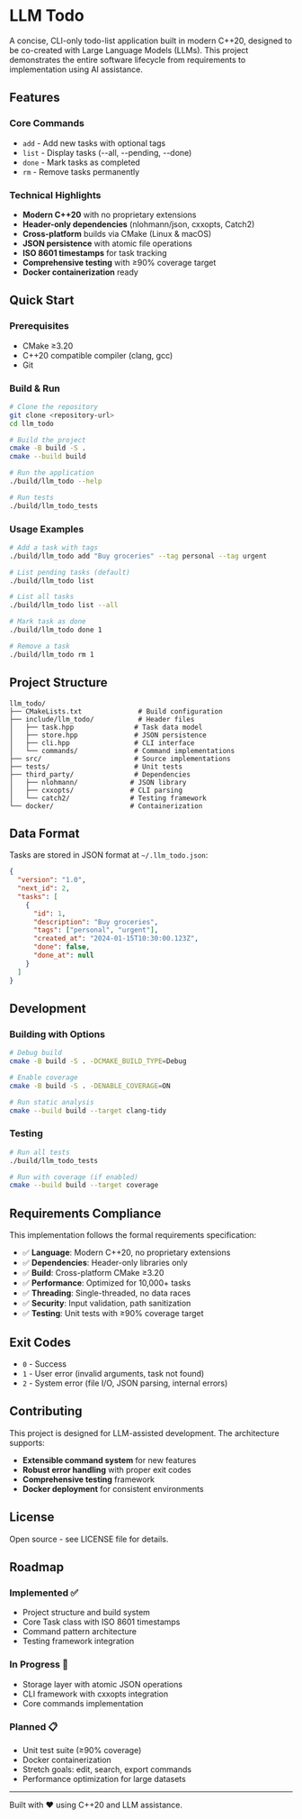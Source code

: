 # LLM Todo

A concise, CLI-only todo-list application built in modern C++20, designed to be co-created with Large Language Models (LLMs). This project demonstrates the entire software lifecycle from requirements to implementation using AI assistance.

## Features

### Core Commands
- `add` - Add new tasks with optional tags
- `list` - Display tasks (--all, --pending, --done)  
- `done` - Mark tasks as completed
- `rm` - Remove tasks permanently

### Technical Highlights
- **Modern C++20** with no proprietary extensions
- **Header-only dependencies** (nlohmann/json, cxxopts, Catch2)
- **Cross-platform** builds via CMake (Linux & macOS)
- **JSON persistence** with atomic file operations
- **ISO 8601 timestamps** for task tracking
- **Comprehensive testing** with ≥90% coverage target
- **Docker containerization** ready

## Quick Start

### Prerequisites
- CMake ≥3.20
- C++20 compatible compiler (clang, gcc)
- Git

### Build & Run
```bash
# Clone the repository
git clone <repository-url>
cd llm_todo

# Build the project
cmake -B build -S .
cmake --build build

# Run the application
./build/llm_todo --help

# Run tests
./build/llm_todo_tests
```

### Usage Examples
```bash
# Add a task with tags
./build/llm_todo add "Buy groceries" --tag personal --tag urgent

# List pending tasks (default)
./build/llm_todo list

# List all tasks
./build/llm_todo list --all

# Mark task as done
./build/llm_todo done 1

# Remove a task
./build/llm_todo rm 1
```

## Project Structure

```
llm_todo/
├── CMakeLists.txt              # Build configuration
├── include/llm_todo/           # Header files
│   ├── task.hpp               # Task data model
│   ├── store.hpp              # JSON persistence
│   ├── cli.hpp                # CLI interface
│   └── commands/              # Command implementations
├── src/                       # Source implementations
├── tests/                     # Unit tests
├── third_party/               # Dependencies
│   ├── nlohmann/             # JSON library
│   ├── cxxopts/              # CLI parsing
│   └── catch2/               # Testing framework
└── docker/                   # Containerization
```

## Data Format

Tasks are stored in JSON format at `~/.llm_todo.json`:

```json
{
  "version": "1.0",
  "next_id": 2,
  "tasks": [
    {
      "id": 1,
      "description": "Buy groceries",
      "tags": ["personal", "urgent"],
      "created_at": "2024-01-15T10:30:00.123Z",
      "done": false,
      "done_at": null
    }
  ]
}
```

## Development

### Building with Options
```bash
# Debug build
cmake -B build -S . -DCMAKE_BUILD_TYPE=Debug

# Enable coverage
cmake -B build -S . -DENABLE_COVERAGE=ON

# Run static analysis
cmake --build build --target clang-tidy
```

### Testing
```bash
# Run all tests
./build/llm_todo_tests

# Run with coverage (if enabled)
cmake --build build --target coverage
```

## Requirements Compliance

This implementation follows the formal requirements specification:

- ✅ **Language**: Modern C++20, no proprietary extensions
- ✅ **Dependencies**: Header-only libraries only
- ✅ **Build**: Cross-platform CMake ≥3.20
- ✅ **Performance**: Optimized for 10,000+ tasks
- ✅ **Threading**: Single-threaded, no data races
- ✅ **Security**: Input validation, path sanitization
- ✅ **Testing**: Unit tests with ≥90% coverage target

## Exit Codes

- `0` - Success
- `1` - User error (invalid arguments, task not found)
- `2` - System error (file I/O, JSON parsing, internal errors)

## Contributing

This project is designed for LLM-assisted development. The architecture supports:

- **Extensible command system** for new features
- **Robust error handling** with proper exit codes
- **Comprehensive testing** framework
- **Docker deployment** for consistent environments

## License

Open source - see LICENSE file for details.

## Roadmap

### Implemented ✅
- Project structure and build system
- Core Task class with ISO 8601 timestamps  
- Command pattern architecture
- Testing framework integration

### In Progress 🚧
- Storage layer with atomic JSON operations
- CLI framework with cxxopts integration
- Core commands implementation

### Planned 📋
- Unit test suite (≥90% coverage)
- Docker containerization
- Stretch goals: edit, search, export commands
- Performance optimization for large datasets

---

Built with ❤️ using C++20 and LLM assistance. 